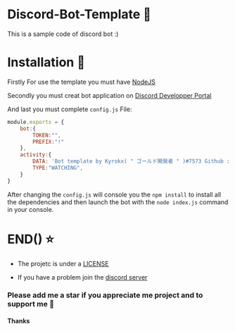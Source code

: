 ﻿# Discord-Bot-Template 🤖

This is a sample code of discord bot :)

# Installation 🔨

Firstly For use the template you must have [NodeJS](https://nodejs.org/en/)

Secondly you must creat bot application on [Discord Developper Portal](https://discord.com/developers/applications)

And last you must complete ``config.js`` File:

```js
module.exports = {
    bot:{
        TOKEN:"",
        PREFIX:"!"
    },
    activity:{
        DATA: 'Bot template by Kyrokx( " ゴールド開発者 " )#7573 Github : https://github.com/Kyrokx',
        TYPE:"WATCHING",
    }
}
```


After changing the ``config.js`` will console you the ``npm install`` to install all the dependencies and then launch the bot with the ``node index.js`` command in your console.

# END() ⭐

- The projetc is under a [LICENSE](LICENSE)

- If you have a problem join the [discord server](https://discord.gg/kjRrdWHTPA)

### Please add me a star if you appreciate me project and to support me 🙏

#### Thanks
